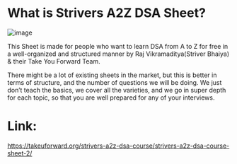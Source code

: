 # What is Strivers A2Z DSA Sheet? 
![image](https://user-images.githubusercontent.com/108109935/198030893-e0c815ef-28fa-43df-8e8a-fc42243b59fa.png)

This Sheet is made for people who want to learn DSA from A to Z for free in a well-organized and structured manner by Raj Vikramaditya(Striver Bhaiya) & their Take You Forward Team. 

There might be a lot of existing sheets in the market, but this is better in terms of structure, and the number of questions we will be doing. We just don’t teach the basics, we cover all the varieties, and we go in super depth for each topic, so that you are well prepared for any of your interviews.

# Link:
https://takeuforward.org/strivers-a2z-dsa-course/strivers-a2z-dsa-course-sheet-2/

